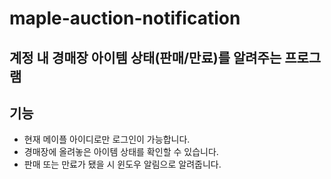 # maple-auction-notification
## 계정 내 경매장 아이템 상태(판매/만료)를 알려주는 프로그램

## 기능
- 현재 메이플 아이디로만 로그인이 가능합니다.
- 경매장에 올려놓은 아이템 상태를 확인할 수 있습니다.
- 판매 또는 만료가 됐을 시 윈도우 알림으로 알려줍니다.